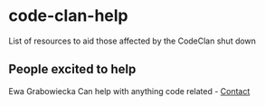 # code-clan-help
List of resources to aid those affected by the CodeClan shut down

## People excited to help 

Ewa Grabowiecka
Can help with anything code related - [Contact](https://www.linkedin.com/in/ewa-g/)
